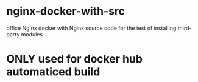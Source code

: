 # nginx-docker-with-src
office Nginx docker with Nginx source code for the test of installing third-party modules

# ONLY used for docker hub automaticed build
